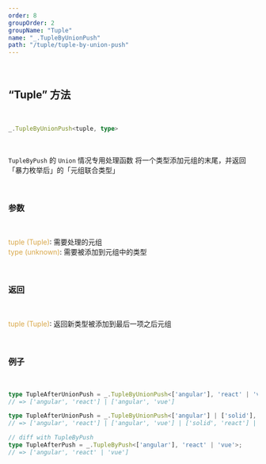 ```yaml
---
order: 8
groupOrder: 2
groupName: "Tuple"
name: "_.TupleByUnionPush"
path: "/tuple/tuple-by-union-push"
---
```


<br/>

## “Tuple” 方法

<br/>

```typescript
_.TupleByUnionPush<tuple, type>
```

<br/>

`TupleByPush` 的 `Union` 情况专用处理函数
将一个类型添加元组的末尾，并返回「暴力枚举后」的「元组联合类型」

<br/>

### 参数

<br/>

<font color="#d9a84a">tuple (Tuple)</font>: 需要处理的元组<br/>
<font color="#d9a84a">type (unknown)</font>: 需要被添加到元组中的类型

<br/>

### 返回

<br/>

<font color="#d9a84a">tuple (Tuple)</font>: 返回新类型被添加到最后一项之后元组

<br/>

### 例子

<br/>

```typescript
type TupleAfterUnionPush = _.TupleByUnionPush<['angular'], 'react' | 'vue'>;
// => ['angular', 'react'] | ['angular', 'vue']

type TupleAfterUnionPush = _.TupleByUnionPush<['angular'] | ['solid'], 'react' | 'vue'>;
// => ['angular', 'react'] | ['angular', 'vue'] | ['solid', 'react'] | ['solid', 'vue']

// diff with TupleByPush
type TupleAfterPush = _.TupleByPush<['angular'], 'react' | 'vue'>;
// => ['angular', 'react' | 'vue']
```

